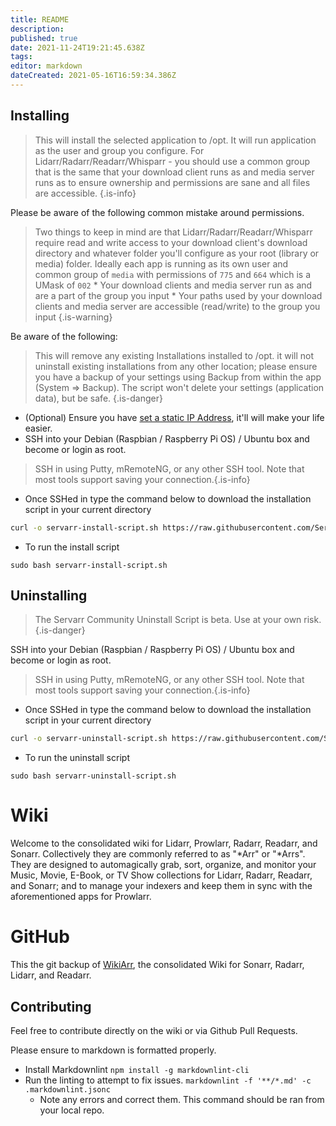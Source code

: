```yaml
---
title: README
description: 
published: true
date: 2021-11-24T19:21:45.638Z
tags: 
editor: markdown
dateCreated: 2021-05-16T16:59:34.386Z
---
```

## Installing

> This will install the selected application to /opt. It will run application as the user and group you configure.
> For Lidarr/Radarr/Readarr/Whisparr - you should use a common group that is the same that your download client runs as and media server runs as to ensure ownership and permissions are sane and all files are accessible.
{.is-info}

Please be aware of the following common mistake around permissions.

> Two things to keep in mind are that Lidarr/Radarr/Readarr/Whisparr require read and write access to your download client's download directory and whatever folder you'll configure as your root (library or media) folder.
> Ideally each app is running as its own user and common group of `media` with permissions of `775` and `664` which is a UMask of `002`
> \* Your download clients and media server run as and are a part of the group you input
> \* Your paths used by your download clients and media server are accessible (read/write) to the group you input
{.is-warning}

Be aware of the following:

> This will remove any existing Installations installed to /opt. it will not uninstall existing installations from any other location; please ensure you have a backup of your settings using Backup from within the app (System => Backup). The script won't delete your settings (application data), but be safe.
{.is-danger}

- (Optional) Ensure you have [set a static IP Address](https://www.cyberciti.biz/faq/add-configure-set-up-static-ip-address-on-debianlinux/), it'll will make your life easier.
- SSH into your Debian (Raspbian / Raspberry Pi OS) / Ubuntu box and become or login as root.

> SSH in using Putty, mRemoteNG, or any other SSH tool. Note that most tools support saving your connection.{.is-info}

- Once SSHed in type the command below to download the installation script in your current directory

```bash
curl -o servarr-install-script.sh https://raw.githubusercontent.com/Servarr/Wiki/master/servarr/servarr-install-script.sh
```

- To run the install script

```shell
sudo bash servarr-install-script.sh
```

## Uninstalling

> The Servarr Community Uninstall Script is beta. Use at your own risk.{.is-danger}

SSH into your Debian (Raspbian / Raspberry Pi OS) / Ubuntu box and become or login as root.

> SSH in using Putty, mRemoteNG, or any other SSH tool. Note that most tools support saving your connection.{.is-info}

- Once SSHed in type the command below to download the installation script in your current directory

```bash
curl -o servarr-uninstall-script.sh https://raw.githubusercontent.com/Servarr/Wiki/master/servarr/servarr-uninstall-script.sh
```

- To run the uninstall script

```shell
sudo bash servarr-uninstall-script.sh
```

# Wiki

Welcome to the consolidated wiki for Lidarr, Prowlarr, Radarr, Readarr, and Sonarr. Collectively they are commonly referred to as "\*Arr" or "\*Arrs". They are designed to automagically grab, sort, organize, and monitor your Music, Movie, E-Book, or TV Show collections for Lidarr, Radarr, Readarr, and Sonarr; and to manage your indexers and keep them in sync with the aforementioned apps for Prowlarr.

# GitHub

This the git backup of [WikiArr](https://wikijs.servarr.com/), the consolidated Wiki for Sonarr, Radarr, Lidarr, and Readarr.

## Contributing

Feel free to contribute directly on the wiki or via Github Pull Requests.

Please ensure to markdown is formatted properly.

- Install Markdownlint `npm install -g markdownlint-cli`
- Run the linting to attempt to fix issues. `markdownlint -f '**/*.md' -c .markdownlint.jsonc`
  - Note any errors and correct them. This command should be ran from your local repo.
